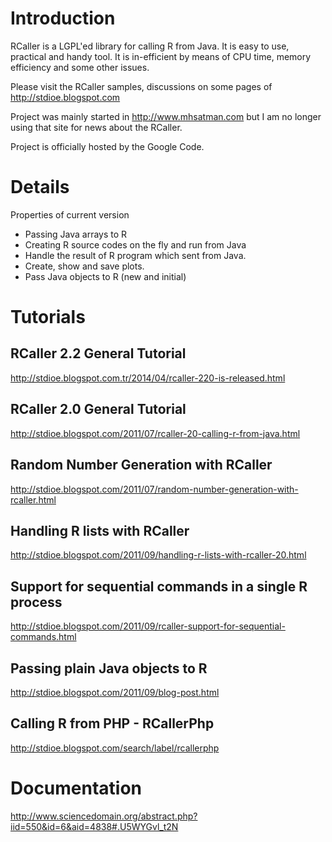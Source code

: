 # Introduction #

RCaller is a LGPL'ed library for calling R from Java. It is easy to use, practical and handy tool. It is in-efficient by means of CPU time, memory efficiency and some other issues.

Please visit the RCaller samples, discussions on some pages of http://stdioe.blogspot.com

Project was mainly started in http://www.mhsatman.com but I am no longer using that site for news about the RCaller.

Project is officially hosted by the Google Code.


# Details #

Properties of current version
  * Passing Java arrays to R
  * Creating R source codes on the fly and run from Java
  * Handle the result of R program which sent from Java.
  * Create, show and save plots.
  * Pass Java objects to R (new and initial)

# Tutorials #

## RCaller 2.2 General Tutorial ##
http://stdioe.blogspot.com.tr/2014/04/rcaller-220-is-released.html

## RCaller 2.0 General Tutorial ##
http://stdioe.blogspot.com/2011/07/rcaller-20-calling-r-from-java.html

## Random Number Generation with RCaller ##
http://stdioe.blogspot.com/2011/07/random-number-generation-with-rcaller.html

## Handling R lists with RCaller ##
http://stdioe.blogspot.com/2011/09/handling-r-lists-with-rcaller-20.html

## Support for sequential commands in a single R process ##
http://stdioe.blogspot.com/2011/09/rcaller-support-for-sequential-commands.html

## Passing plain Java objects to R ##
http://stdioe.blogspot.com/2011/09/blog-post.html

## Calling R from PHP - RCallerPhp ##
http://stdioe.blogspot.com/search/label/rcallerphp


# Documentation #
http://www.sciencedomain.org/abstract.php?iid=550&id=6&aid=4838#.U5WYGvl_t2N